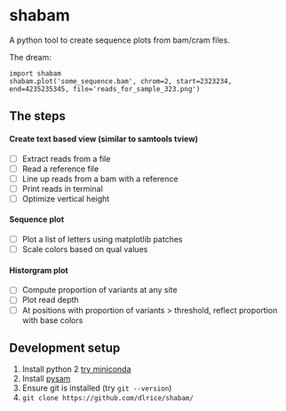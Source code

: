 # shabam
A python tool to create sequence plots from bam/cram files.

The dream:

```
import shabam
shabam.plot('some_sequence.bam', chrom=2, start=2323234, end=4235235345, file='reads_for_sample_323.png')
```

## The steps

#### Create text based view (similar to samtools tview)
- [ ] Extract reads from a file
- [ ] Read a reference file
- [ ] Line up reads from a bam with a reference
- [ ] Print reads in terminal
- [ ] Optimize vertical height

#### Sequence plot
- [ ] Plot a list of letters using matplotlib patches
- [ ] Scale colors based on qual values

#### Historgram plot
- [ ] Compute proportion of variants at any site
- [ ] Plot read depth
- [ ] At positions with proportion of variants > threshold, reflect proportion with base colors

## Development setup
1. Install python 2 [try miniconda](http://conda.pydata.org/miniconda.html)
2. Install [pysam](https://github.com/pysam-developers/pysam/)
3. Ensure git is installed (try `git --version`)
4. `git clone https://github.com/dlrice/shabam/`
